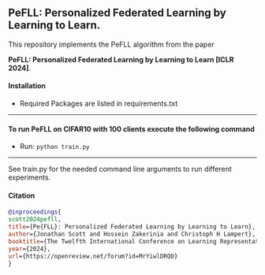 ## PeFLL: Personalized Federated Learning by Learning to Learn.
This repository implements the PeFLL algorithm from the paper

**PeFLL: Personalized Federated Learning by Learning to Learn [ICLR 2024]**.

#### Installation
- Required Packages are listed in requirements.txt

---------

#### To run PeFLL on CIFAR10 with 100 clients execute the following command

- Run: ```python train.py```

---------

See train.py for the needed command line arguments to run different experiments.

#### Citation

```bib
@inproceedings{
scott2024pefll,
title={Pe{FLL}: Personalized Federated Learning by Learning to Learn},
author={Jonathan Scott and Hossein Zakerinia and Christoph H Lampert},
booktitle={The Twelfth International Conference on Learning Representations},
year={2024},
url={https://openreview.net/forum?id=MrYiwlDRQO}
}
```